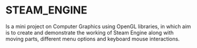 # STEAM_ENGINE
Is a mini project on Computer Graphics using OpenGL libraries, in which aim is to create and demonstrate the working of Steam Engine along with moving parts, different menu options and keyboard mouse interactions.
